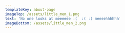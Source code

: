 ```yaml
---
templateKey: about-page
imageTop: /assets/little_men_1.png
text: 'No one looks at meeeeee :(  :( :( meeeehhhhhh'
imageBottom: /assets/little_men_2.png
---
```


